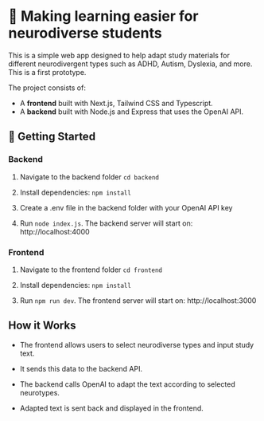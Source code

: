 # 🧠 Making learning easier for neurodiverse students

This is a simple web app designed to help adapt study materials for different neurodivergent types such as ADHD, Autism, Dyslexia, and more. This is a first prototype. 

The project consists of:
- A **frontend** built with Next.js, Tailwind CSS and Typescript.
- A **backend** built with Node.js and Express that uses the OpenAI API.


## 🚀 Getting Started

### Backend 

1. Navigate to the backend folder `cd backend`

2. Install dependencies: `npm install`

3. Create a .env file in the backend folder with your OpenAI API key

4. Run `node index.js`. The backend server will start on: http://localhost:4000


### Frontend 

1. Navigate to the frontend folder `cd frontend`

2. Install dependencies: `npm install`

3. Run `npm run dev`. The frontend server will start on: http://localhost:3000


## How it Works

* The frontend allows users to select neurodiverse types and input study text.

* It sends this data to the backend API.

* The backend calls OpenAI to adapt the text according to selected neurotypes.

* Adapted text is sent back and displayed in the frontend.
